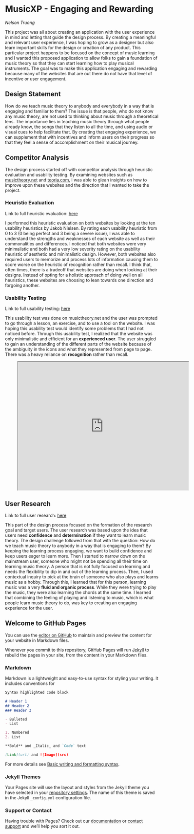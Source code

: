 # MusicXP - Engaging and Rewarding

_Nelson Truong_

This project was all about creating an application with the user experience in mind and letting that guide the design process. By creating a meaningful and relevant user experience, I was hoping to grow as a designer but also learn important skills for the design or creation of any product. This particular project happens to be focused on the concept of music learning and I wanted this proposed application to allow folks to gain a foundation of music theory so that they can start learning how to play musical instruments. The goal was to make this application engaging and rewarding because many of the websites that are out there do not have that level of incentive or user engagement. 

## Design Statement

How do we teach music theory to anybody and everybody in a way that is engaging and familiar to them? The issue is that people, who do not know any music theory, are not used to thinking about music through a theoretical lens. The importance lies in teaching music theory through what people already know, the songs that they listen to all the time, and using audio or visual cues to help facilitate that. By creating that engaging experience, we can supplement that with incentives and inform users on their progress so that they feel a sense of accomplishment on their musical journey.

## Competitor Analysis

The design process started off with competitor analysis through heuristic evaluation and usability testing. By examining websites such as [musictheory.net](https://www.musictheory.net/) and [teoria.com](https://www.teoria.com/), I was able to glean insights on how to improve upon these websites and the direction that I wanted to take the project.

### Heuristic Evaluation

Link to full heuristic evaluation: [here](/assignment01/README.md)

I performed this heuristic evaluation on both websites by looking at the ten usability heuristics by Jakob Nielsen. By rating each usability heuristic from 0 to 3 (0 being perfect and 3 being a severe issue), I was able to understand the strengths and weaknesses of each website as well as their commonalities and differences. I noticed that both websites were very minimalistic and both had a very low severity rating on the usability heuristic of aesthetic and minimalistic design. However, both websites also required users to memorize and process lots of information causing them to score worse on the heuristic of recognition rather than recall. I think that, often times, there is a tradeoff that websites are doing when looking at their designs. Instead of opting for a holistic approach of doing well on all heuristics, these websites are choosing to lean towards one direction and forgoing another. 

### Usability Testing

Link to full usability testing: [here](/assignment02/README.md)

This usability test was done on musictheory.net and the user was prompted to go through a lesson, an exercise, and to use a tool on the website. I was hoping this usability test would identify some problems that I had not noticed before. Through this usability test, I realized that the website was only minimalistic and efficient for an **experienced user**. The user struggled to gain an understanding of the different parts of the website because of the ambiguity in the icons and what they represented from page to page. There was a heavy reliance on **recognition** rather than recall.

<figure class="video_container">
  <iframe src="https://www.youtube.com/watch?v=hlY4aX734eA" width="560" height="420"></iframe>
</figure>

## User Research

Link to full user research: [here](/assignment03/README.md)

This part of the design process focused on the formation of the research goal and target users. The user research was based upon the idea that users need **confidence** and **determination** if they want to learn music theory. The design challenge followed from that with the question: How do we teach music theory to anybody in a way that is engaging to them? By keeping the learning process engaging, we want to build confidence and keep users eager to learn more. Then I started to narrow down on the mainstream user, someone who might not be spending all their time on learning music theory. A person that is not fully focused on learning and needs the flexibility to dip in and out of the learning process. Then, I used contextual inquiry to pick at the brain of someone who also plays and learns music as a hobby. Through this, I learned that for this person, learning music was a very **fluid and organic process**. While they were trying to play the music, they were also learning the chords at the same time. I learned that combining the feeling of playing and listening to music, which is what people learn music theory to do, was key to creating an engaging experience for the user.

## Welcome to GitHub Pages

You can use the [editor on GitHub](https://github.com/nelson-truong/DH110/edit/gh-pages/index.md) to maintain and preview the content for your website in Markdown files.

Whenever you commit to this repository, GitHub Pages will run [Jekyll](https://jekyllrb.com/) to rebuild the pages in your site, from the content in your Markdown files.

### Markdown

Markdown is a lightweight and easy-to-use syntax for styling your writing. It includes conventions for

```markdown
Syntax highlighted code block

# Header 1
## Header 2
### Header 3

- Bulleted
- List

1. Numbered
2. List

**Bold** and _Italic_ and `Code` text

[Link](url) and ![Image](src)
```

For more details see [Basic writing and formatting syntax](https://docs.github.com/en/github/writing-on-github/getting-started-with-writing-and-formatting-on-github/basic-writing-and-formatting-syntax).

### Jekyll Themes

Your Pages site will use the layout and styles from the Jekyll theme you have selected in your [repository settings](https://github.com/nelson-truong/DH110/settings/pages). The name of this theme is saved in the Jekyll `_config.yml` configuration file.

### Support or Contact

Having trouble with Pages? Check out our [documentation](https://docs.github.com/categories/github-pages-basics/) or [contact support](https://support.github.com/contact) and we’ll help you sort it out.
